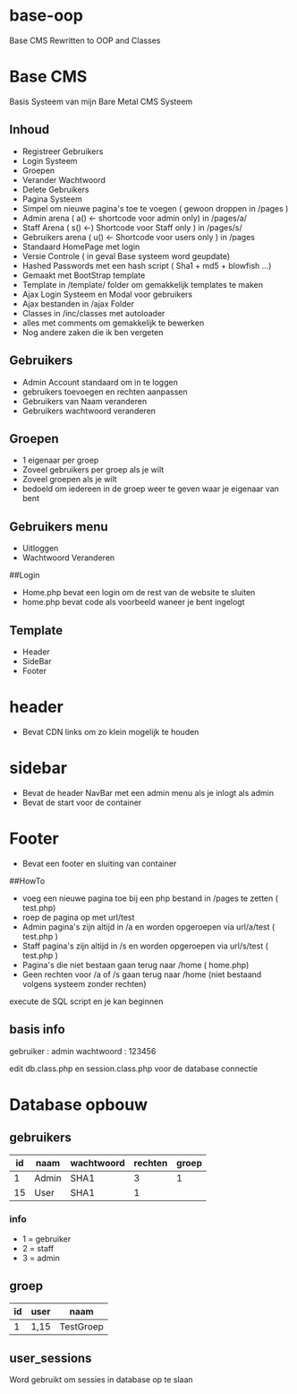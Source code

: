 # base-oop
Base CMS Rewritten to OOP and Classes

# Base CMS
Basis Systeem van mijn Bare Metal CMS Systeem

## Inhoud
+ Registreer Gebruikers
+ Login Systeem
+ Groepen
+ Verander Wachtwoord
+ Delete Gebruikers
+ Pagina Systeem
+ Simpel om nieuwe pagina's toe te voegen ( gewoon droppen in /pages )
+ Admin arena ( a() <- shortcode voor admin only) in /pages/a/
+ Staff Arena ( s() <-) Shortcode voor Staff only ) in /pages/s/
+ Gebruikers arena ( u() <- Shortcode voor users only ) in /pages
+ Standaard HomePage met login
+ Versie Controle ( in geval Base systeem word geupdate)
+ Hashed Passwords met een hash script ( Sha1 + md5 + blowfish ...)
+ Gemaakt met BootStrap template
+ Template in /template/ folder om gemakkelijk templates te maken
+ Ajax Login Systeem en Modal voor gebruikers
+ Ajax bestanden in /ajax Folder
+ Classes in /inc/classes met autoloader
+ alles met comments om gemakkelijk te bewerken
+ Nog andere zaken die ik ben vergeten

## Gebruikers
+ Admin Account standaard om in te loggen
+ gebruikers toevoegen en rechten aanpassen
+ Gebruikers van Naam veranderen
+ Gebruikers wachtwoord veranderen

## Groepen
+ 1 eigenaar per groep
+ Zoveel gebruikers per groep als je wilt
+ Zoveel groepen als je wilt
+ bedoeld om iedereen in de groep weer te geven waar je eigenaar van bent

## Gebruikers menu
+ Uitloggen
+ Wachtwoord Veranderen

##Login
+ Home.php bevat een login om de rest van de website te sluiten
+ home.php bevat code als voorbeeld waneer je bent ingelogt

## Template
+ Header
+ SideBar
+ Footer
# header
+ Bevat CDN links om zo klein mogelijk te houden
# sidebar
+ Bevat de header NavBar met een admin menu als je inlogt als admin
+ Bevat de start voor de container
# Footer
+ Bevat een footer en sluiting van container

##HowTo
+ voeg een nieuwe pagina toe bij een php bestand in /pages te zetten ( test.php)
+ roep de pagina op met url/test
+ Admin pagina's zijn altijd in /a en worden opgeroepen via url/a/test ( test.php )
+ Staff pagina's zijn altijd in /s en worden opgeroepen via url/s/test ( test.php )
+ Pagina's die niet bestaan gaan terug naar /home ( home.php)
+ Geen rechten voor /a of /s gaan terug naar /home (niet bestaand volgens systeem zonder rechten)


execute de SQL script en je kan beginnen 

## basis info
gebruiker : admin 
wachtwoord : 123456

edit db.class.php en session.class.php voor de database connectie

# Database opbouw

## gebruikers
| id |   naam 	 | wachtwoord | rechten |groep|
|----|-----------|------------|---------|-----|
| 1	 |	 Admin	 | 	  SHA1	  |    3  	|  1  |
| 15 | 	 User	 |    SHA1	  |	   1  	|     |
### info
- 1 = gebruiker
- 2 = staff
- 3 = admin

## groep
| id | user  |    naam 	 |
|----|-------|-----------|
| 1  |  1,15 | TestGroep |

## user_sessions
Word gebruikt om sessies in database op te slaan
